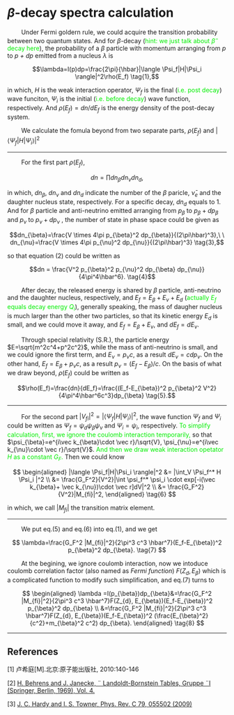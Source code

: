 # $\beta$-decay spectra calculation

&emsp;&emsp;
Under Fermi goldern rule, we could acquire the transition probability between two quantum states. And for $\beta$-decay (<font color=gree>hint: we just talk about $\beta ^-$ decay here</font>), the probability of a $\beta$ particle with momentum arranging from *p* to *p + dp* emitted from a nucleus $\lambda$ is

$$\lambda=I(p)dp=\frac{2\pi}{\hbar}|\langle \Psi_f|H|\Psi_i \rangle|^2\rho(E_f) \tag{1},$$

in which, *$H$* is the weak interaction operator, $\Psi_f$ is the final (<font color = gree>i.e. post decay</font>) wave funciton, $\Psi_i$ is the initial (<font color=gree>i.e. before decay</font>) wave function, respectively. And $\rho(E_f)=dn/dE_f$ is the energy density of the post-decay system.

&emsp;&emsp;
We calculate the fomula beyond from two separate parts, $\rho(E_f)$ and $|\langle \Psi_f|H|\Psi_i \rangle|^2$

---
&emsp;&emsp;
For the first part $\rho(E_f)$,

$$dn = \prod dn_{\beta}dn_{\nu}dn_{d} \tag{2},$$

in which, $dn_{\beta}$, $dn_{\nu}$ and $dn_d$ indicate the number of the $\beta$ paricle, $\bar\nu_e$ and the daughter nucleus state, respectively. For a specific decay, $dn_d$ equals to 1. And for $\beta$ particle and anti-neutrino emitted arranging from $p_{\beta}$ to $p_{\beta}+dp_{\beta}$ and $p_{\nu}$ to $p_{\nu}+dp_{\nu}$ , the number of state in phase space could be given as

$$dn_{\beta}=\frac{V \times 4\pi p_{\beta}^2 dp_{\beta}}{(2\pi\hbar)^3},\ \ dn_{\nu}=\frac{V \times 4\pi p_{\nu}^2 dp_{\nu}}{(2\pi\hbar)^3} \tag{3},$$

so that equation (2) could be written as 

$$dn = \frac{V^2 p_{\beta}^2 p_{\nu}^2 dp_{\beta} dp_{\nu}}{4\pi^4\hbar^6}. \tag{4}$$

&emsp;&emsp;
After decay, the released energy is shared by $\beta$ particle, anti-neutrino and the daughter nucleus, respectively, and $E_f=E_{\beta}+E_{\nu}+E_{d}$ (<font color=gree>actually $E_f$ equals decay energy $Q_i$</font>), generally speaking, the mass of daugher nucleus is much larger than the other two particles, so that its kinetic energy $E_{d}$ is small, and we could move it away, and $E_f=E_{\beta}+E_{\nu}$, and $dE_f=dE_{\nu}$.

&emsp;&emsp;
Through special relativity (S.R.), the particle energy $E=\sqrt{m^2c^4+p^2c^2}$, while the mass of anti-neutrino is small, and we could ignore the first term, and $E_{\nu}=p_{\nu}c$, as a result $dE_{\nu}=cdp_{\nu}$. On the other hand, $E_f=E_{\beta}+p_{\nu}c$, as a result $p_{\nu}=(E_f-E_{\beta})/c$. On the basis of what we draw beyond, $\rho(E_f)$ could be written as 

$$\rho(E_f)=\frac{dn}{dE_f}=\frac{(E_f-E_{\beta})^2 p_{\beta}^2 V^2}{4\pi^4\hbar^6c^3}dp_{\beta} \tag{5}.$$

---
&emsp;&emsp;
For the second part $|V_{fi}|^2=|\langle \Psi_f|H|\Psi_i \rangle|^2$, the wave function $\Psi_f$ and $\Psi_i$ could be written as $\Psi_f=\psi_d\psi_{\beta}\psi_{\nu}$ and $\Psi_i=\psi_i$, respectively. <font color=gree>To simplify calculation, first, we ignore the coulomb interaction temporarily,</font> so that $\psi_{\beta}=e^{i\vec k_{\beta}\cdot \vec r}/\sqrt{V}, \psi_{\nu}=e^{i\vec k_{\nu}\cdot \vec r}/\sqrt{V}$. <font color=gree>And then we draw weak interaction opetator $H$ as a constant $G_F$.</font> Then we could know 

$$
\begin{aligned}
|\langle \Psi_f|H|\Psi_i \rangle|^2 &= |\int_V \Psi_f^* H \Psi_i |^2 
\\ &=  \frac{G_F^2}{V^2}|\int \psi_f^* \psi_i \cdot exp[-i(\vec k_{\beta}+ \vec k_{\nu})\cdot \vec r]dV|^2
\\ &= \frac{G_F^2}{V^2}|M_{fi}|^2,
\end{aligned}
\tag{6}
$$

in which, we call $|M_{fi}|$ the transition matrix element.

---
&emsp;&emsp;
We put eq.(5) and eq.(6) into eq.(1), and we get

$$
\lambda=\frac{G_F^2 |M_{fi}|^2}{2\pi^3 c^3 \hbar^7}(E_f-E_{\beta})^2 p_{\beta}^2 dp_{\beta}.
\tag{7}
$$

&emsp;&emsp;
At the begining, we ignore coulomb interaction, now we intoduce coulomb correlation factor (also named as $Fermi \ function$) $F(Z_{d}, E_{\beta})$ which is a complicated function  to modify such simplification, and eq.(7) turns to

$$
\begin{aligned}
\lambda =I(p_{\beta})dp_{\beta}&=\frac{G_F^2 |M_{fi}|^2}{2\pi^3 c^3 \hbar^7}F(Z_{d}, E_{\beta})(E_f-E_{\beta})^2 p_{\beta}^2 dp_{\beta}
\\ &=\frac{G_F^2 |M_{fi}|^2}{2\pi^3 c^3 \hbar^7}F(Z_{d}, E_{\beta})(E_f-E_{\beta})^2 (\frac{E_{\beta}^2}{c^2}+m_{\beta}^2 c^2) dp_{\beta}.
\end{aligned}
\tag{8}
$$

---
## References
[1] 卢希庭[M].北京:原子能出版社, 2010:140-146

[2] [H. Behrens and J. Janecke, ¨ Landoldt-Bornstein Tables, Gruppe ¨I (Springer, Berlin, 1969), Vol. 4.](https://materials.springer.com/bp/docs/978-3-540-36068-1)

[3] [J. C. Hardy and I. S. Towner, Phys. Rev. C 79, 055502 (2009)](https://journals.aps.org/prc/abstract/10.1103/PhysRevC.79.055502)







